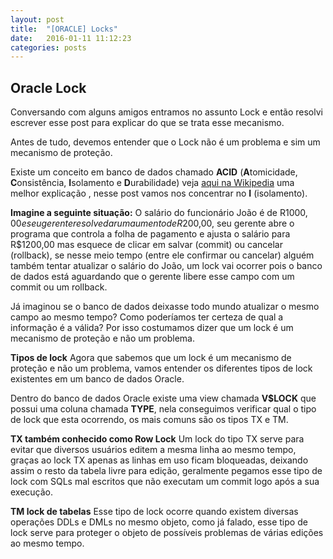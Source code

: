 ```yaml
---
layout: post
title:  "[ORACLE] Locks"
date:   2016-01-11 11:12:23 
categories: posts
---
```


## Oracle Lock
Conversando com alguns amigos entramos no assunto Lock e então resolvi escrever esse post para explicar do que se trata esse mecanismo.

Antes de tudo, devemos entender que o Lock não é um problema e sim um mecanismo de proteção.

Existe um conceito em banco de dados chamado  **ACID** (**A**tomicidade, **C**onsistência, **I**solamento e **D**urabilidade) veja [aqui na Wikipedia](https://pt.wikipedia.org/wiki/ACID "aqui na Wikipedia") uma melhor explicação , nesse post vamos nos concentrar no **I** (isolamento).

**Imagine a seguinte situação:**
O salário do funcionário João é de R$1000,00 e seu gerente resolve dar um aumento de R$200,00, seu gerente abre o programa que controla a folha de pagamento e ajusta o salário para R$1200,00 mas esquece de clicar em salvar (commit) ou cancelar (rollback), se nesse meio tempo (entre ele confirmar ou cancelar) alguém também tentar atualizar o salário do João, um lock vai ocorrer pois o banco de dados está aguardando que o gerente libere esse campo com um commit ou um rollback.

Já imaginou se o banco de dados deixasse todo mundo atualizar o mesmo campo ao mesmo tempo? Como poderíamos ter certeza de qual a informação é a válida? Por isso costumamos dizer que um lock é um mecanismo de proteção e não um problema.

**Tipos de lock**
Agora que sabemos que um lock é um mecanismo de proteção e não um problema, vamos entender os diferentes tipos de lock existentes em um banco de dados Oracle.

Dentro do banco de dados Oracle existe uma view chamada **V$LOCK** que possui uma coluna chamada **TYPE**, nela conseguimos verificar qual o tipo de lock que esta ocorrendo, os mais comuns são os tipos TX e TM.

**TX também conhecido como Row Lock**
Um lock do tipo TX serve para evitar que diversos usuários editem a mesma linha ao mesmo tempo, graças ao lock TX apenas as linhas em uso ficam bloqueadas, deixando assim o resto da tabela livre para edição, geralmente pegamos esse tipo de lock com SQLs mal escritos que não executam um commit logo após a sua execução.

**TM lock de tabelas**
Esse tipo de lock ocorre quando existem diversas operações DDLs e DMLs no mesmo objeto, como já falado, esse tipo de lock serve para proteger o objeto de possíveis problemas de várias edições ao mesmo tempo.





